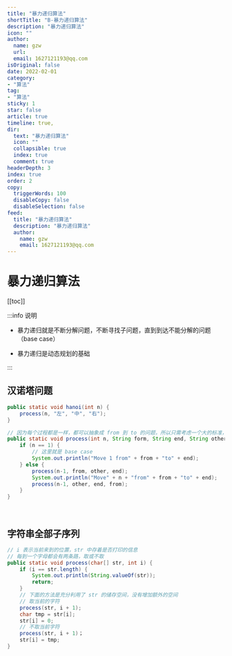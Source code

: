 ```yaml
---
title: "暴力递归算法"
shortTitle: "B-暴力递归算法"
description: "暴力递归算法"
icon: ""
author: 
  name: gzw
  url: 
  email: 1627121193@qq.com
isOriginal: false
date: 2022-02-01
category: 
- "算法"
tag:
- "算法"
sticky: 1
star: false
article: true
timeline: true,
dir:
  text: "暴力递归算法"
  icon: ""
  collapsible: true
  index: true
  comment: true
headerDepth: 3
index: true
order: 2
copy:
  triggerWords: 100
  disableCopy: false
  disableSelection: false
feed:
  title: "暴力递归算法"
  description: "暴力递归算法"
  author:
    name: gzw
    email: 1627121193@qq.com
---
```






# 暴力递归算法

[[toc]]



:::info 说明

- 暴力递归就是不断分解问题，不断寻找子问题，直到到达不能分解的问题（base case）

- 暴力递归是动态规划的基础

:::



## 汉诺塔问题

```java
public static void hanoi(int n) {
    process(n, "左", "中", "右");
}

// 因为每个过程都是一样，都可以抽象成 from 到 to 的问题，所以只需考虑一个大的标准，只要每个过程都满足了，整个过程就是对的
public static void process(int n, String form, String end, String other) {
    if (n == 1) {
        // 这里就是 base case
        System.out.println("Move 1 from" + from + "to" + end);
    } else {
        process(n-1, from, other, end);
        System.out.println("Move" + n + "from" + from + "to" + end);
        process(n-1, other, end, from);
    }
}
```



<br/>

## 字符串全部子序列

```java
// i 表示当前来到的位置，str 中存着是否打印的信息
// 每到一个字母都会有两条路，取或不取
public static void process(char[] str, int i) {
    if (i == str.length) {
        System.out.println(String.valueOf(str));
        return;
    }
    // 下面的方法是充分利用了 str 的储存空间，没有增加额外的空间
    // 取当前的字符
    process(str, i + 1);
    char tmp = str[i];
    str[i] = 0;
    // 不取当前字符
    process(str, i + 1)；
    str[i] = tmp;
}
```









